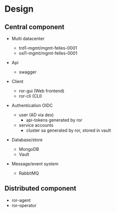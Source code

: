 # Design

## Central component

- Multi datacenter
    - trd1-mgmt/mgmt-felles-0001
    - osl1-mgmt/mgmt-felles-0001
- Api
    - swagger
- Client
    - ror-gui (Web frontend)
    - ror-cli (CLI)

- Authentication OIDC
  - user (AD via dex)
    - api-tokens generated by ror
  - service accounts 
    - cluster sa generated by ror, stored in vault

- Database/store
    - MongoDB
    - Vault

- Message/event system
    - RabbitMQ


## Distributed component
- ror-agent
- ror-operator
